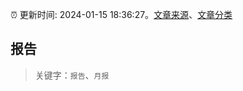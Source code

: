:alarm_clock: 更新时间: 2024-01-15 18:36:27。[文章来源](/README.md)、[文章分类](/TAGS.md)

## 报告


> 关键字：`报告`、`月报`



